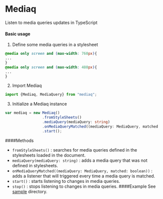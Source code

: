 # Mediaq
Listen to media queries updates in TypeScript

#### Basic usage
1. Define some media queries in a stylesheet
```css
@media only screen and (max-width: 760px){
...
}
@media only screen and (max-width: 480px){
...
}
```
2. Import Mediaq
```typescript
import {Mediaq, MediaQuery} from "mediaq";
```
3. Initialize a Mediaq instance
```typescript
var mediaq = new Mediaq()
                 .fromStyleSheets()
                 .mediaQuery(mediaQuery: string)
                 .onMediaQueryMatched((mediaQuery: MediaQuery, matched: boolean) => { })
                 .start();
```


####Methods
* ```fromStyleSheets()``` : searches for media queries defined in the stylesheets loaded in the document.
* ```mediaQuery(mediaQuery: string)``` : adds a media query that was not defined in stylesheets.
* ```onMediaQueryMatched((mediaQuery: MediaQuery, matched: boolean))``` : adds a listener that will triggered every time a media query is matched.
* ```start()``` : starts listening to changes in media queries.
* ```stop()``` : stops listening to changes in media queries.
####Example
See [sample](https://github.com/maroun-baydoun/mediaq/tree/master/sample) directory.
